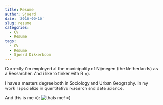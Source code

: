 ```yaml
---
title: Resume
author: Sjoerd
date: '2018-06-10'
slug: resume
categories:
  - CV
  - Resume
tags:
  - CV
  - Resume
  - Sjoerd Dikkerboom
---
```


Currently i'm employed at the municipality of Nijmegen (the Netherlands) as a Researcher. And i like to tinker with R =). 

I have a masters degree both in Sociology and Urban Geography. In my work I specialize in quantitative research and data science.

And this is me =):
![thats me! =)](/ik.jpeg)
